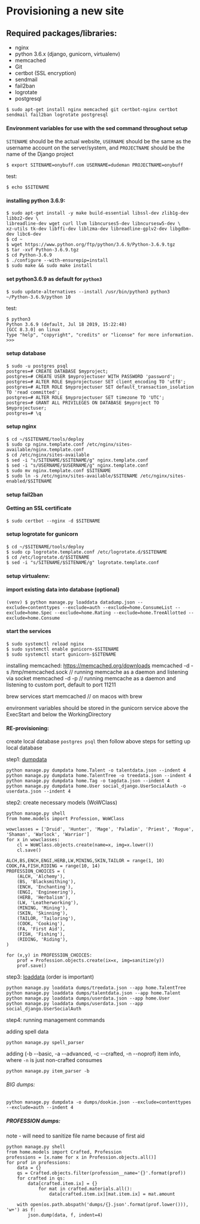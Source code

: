 Provisioning a new site
===============================

## Required packages/libraries:

* nginx
* python 3.6.x (django, gunicorn, virtualenv)
* memcached
* Git
* certbot (SSL encryption)
* sendmail
* fail2ban
* logrotate
* postgresql

```
$ sudo apt-get install nginx memcached git certbot-nginx certbot sendmail fail2ban logrotate postgresql
```

#### Environment variables for use with the sed command throughout setup

`SITENAME` should be the actual website, `USERNAME` should be the same as the username account on the server/system, and `PROJECTNAME` should be the name of the Django project

```
$ export SITENAME=onybuff.com USERNAME=dudeman PROJECTNAME=onybuff
```
test:
```
$ echo $SITENAME
```
#### installing python 3.6.9:

```
$ sudo apt-get install -y make build-essential libssl-dev zlib1g-dev libbz2-dev \
libreadline-dev wget curl llvm libncurses5-dev libncursesw5-dev \
xz-utils tk-dev libffi-dev liblzma-dev libreadline-gplv2-dev libgdbm-dev libc6-dev
$ cd ~
$ wget https://www.python.org/ftp/python/3.6.9/Python-3.6.9.tgz
$ tar -xvf Python-3.6.9.tgz
$ cd Python-3.6.9
$ ./configure --with-ensurepip=install
$ sudo make && sudo make install
```

#### set python3.6.9 as default for  `python3`
```
$ sudo update-alternatives --install /usr/bin/python3 python3 ~/Python-3.6.9/python 10
```
test:
```
$ python3
Python 3.6.9 (default, Jul 18 2019, 15:22:48)
[GCC 8.3.0] on linux
Type "help", "copyright", "credits" or "license" for more information.
>>>
```

#### setup database
```
$ sudo -u postgres psql
postgres=# CREATE DATABASE $myproject;
postgres=# CREATE USER $myprojectuser WITH PASSWORD 'password';
postgres=# ALTER ROLE $myprojectuser SET client_encoding TO 'utf8';
postgres=# ALTER ROLE $myprojectuser SET default_transaction_isolation TO 'read committed';
postgres=# ALTER ROLE $myprojectuser SET timezone TO 'UTC';
postgres=# GRANT ALL PRIVILEGES ON DATABASE $myproject TO $myprojectuser;
postgres=# \q
```

#### setup nginx
```
$ cd ~/$SITENAME/tools/deploy
$ sudo cp nginx.template.conf /etc/nginx/sites-available/nginx.template.conf
$ cd /etc/nginx/sites-available
$ sed -i "s/SITENAME/$SITENAME/g" nginx.template.conf
$ sed -i "s/USERNAME/$USERNAME/g" nginx.template.conf
$ sudo mv nginx.template.conf $SITENAME
$ sudo ln -s /etc/nginx/sites-available/$SITENAME /etc/nginx/sites-enabled/$SITENAME
```

#### setup fail2ban

#### Getting an SSL certificate
```
$ sudo certbot --nginx -d $SITENAME
```

#### setup logrotate for gunicorn
```
$ cd ~/$SITENAME/tools/deploy
$ sudo cp logrotate.template.conf /etc/logrotate.d/$SITENAME
$ cd /etc/logrotate.d/$SITENAME
$ sed -i "s/SITENAME/$SITENAME/g" logrotate.template.conf
```
#### setup virtualenv:

#### import existing data into database (optional)
```
(venv) $ python manage.py loaddata datadump.json --exclude=contenttypes --exclude=auth --exclude=home.ConsumeList --exclude=home.Spec --exclude=home.Rating --exclude=home.TreeAllotted --exclude=home.Consume
```

#### start the services
```
$ sudo systemctl reload nginx
$ sudo systemctl enable gunicorn-$SITENAME
$ sudo systemctl start gunicorn-$SITENAME
```
installing memcached: https://memcached.org/downloads
memcached -d -s /tmp/memcached.sock // running memcache as a daemon and listening via socket
memcached -d -p <port> // running memcache as a daemon and listening to custom port, default to port 11211

brew services start memcached // on macos with brew

environment variables should be stored in the gunicorn service above the ExecStart and below the WorkingDirectory

#### RE-provisioning:
create local database `postgres psql` then follow above steps for setting up local database

step1: [dumpdata](https://docs.djangoproject.com/en/2.2/ref/django-admin/#dumpdata)
```
python manage.py dumpdata home.Talent -o talentdata.json --indent 4
python manage.py dumpdata home.TalentTree -o treedata.json --indent 4
python manage.py dumpdata home.Tag -o tagdata.json --indent 4
python manage.py dumpdata home.User social_django.UserSocialAuth -o userdata.json --indent 4
```

step2: create necessary models (WoWClass)
```
python manage.py shell
from home.models import Profession, WoWClass

wowclasses = ['Druid', 'Hunter', 'Mage', 'Paladin', 'Priest', 'Rogue', 'Shaman', 'Warlock', 'Warrior']
for x in wowclasses:
    cl = WoWClass.objects.create(name=x, img=x.lower())
    cl.save()

ALCH,BS,ENCH,ENGI,HERB,LW,MINING,SKIN,TAILOR = range(1, 10)
COOK,FA,FISH,RIDING = range(10, 14)
PROFESSION_CHOICES = (
    (ALCH, 'Alchemy'),
    (BS, 'Blacksmithing'),
    (ENCH, 'Enchanting'),
    (ENGI, 'Engineering'),
    (HERB, 'Herbalism'),
    (LW, 'Leatherworking'),
    (MINING, 'Mining'),
    (SKIN, 'Skinning'),
    (TAILOR, 'Tailoring'),
    (COOK, 'Cooking'),
    (FA, 'First Aid'),
    (FISH, 'Fishing'),
    (RIDING, 'Riding'),
)

for (x,y) in PROFESSION_CHOICES:
    prof = Profession.objects.create(ix=x, img=sanitize(y))
    prof.save()

```

step3: [loaddata](https://docs.djangoproject.com/en/2.2/ref/django-admin/#django-admin-loaddata) (order is important)
```
python manage.py loaddata dumps/treedata.json --app home.TalentTree
python manage.py loaddata dumps/talentdata.json --app home.Talent
python manage.py loaddata dumps/userdata.json --app home.User
python manage.py loaddata dumps/userdata.json --app social_django.UserSocialAuth
```

step4: running management commands

adding spell data
```
python manage.py spell_parser
```
adding (-b --basic, -a --advanced, -c --crafted, -n --noprof) item info, where `-n` is just non-crafted consumes
```
python manage.py item_parser -b
```

###### BIG dumps:

```
python manage.py dumpdata -o dumps/dookie.json --exclude=contenttypes --exclude=auth --indent 4
```
##### PROFESSION dumps:
note - will need to sanitize file name because of first aid

```
python manage.py shell
from home.models import Crafted, Profession
professions = [x.name for x in Profession.objects.all()]
for prof in professions:
    data = {}
    qs = Crafted.objects.filter(profession__name='{}'.format(prof))
    for crafted in qs:
        data[crafted.item.ix] = {}
            for mat in crafted.materials.all():
                data[crafted.item.ix][mat.item.ix] = mat.amount

    with open(os.path.abspath('dumps/{}.json'.format(prof.lower())), 'w+') as f:
        json.dump(data, f, indent=4)
```
